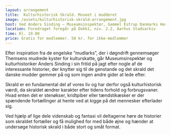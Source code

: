 ```yaml
---
layout: arrangement
title:  Kulturhistorisk Skrald. Museet i mudderet
image: /assets/kulturhistorisk-skrald-arrangement.jpg
host: Ved Anders Sinding – Museumsinspektør, Gammel Estrup Danmarks Herregårdsmuseum
location: Foredraget foregår på Dokk1, niv. 2.2, Aarhus Stadsarkiv
time: Kl. 19.00
price: Gratis for medlemmer. 50 kr. for ikke-medlemmer
---
```


Efter inspiration fra de engelske ”mudlarks”, der i døgndrift gennemsøger Themsens mudrede kyster for kulturskatte, går Museumsinspektør og kulturhistoriker Anders Sinding i sin fritid på jagt efter nogle af de interessante historier, der knytter sig til de genstande og det skrald det danske mudder gemmer på og som ingen andre gider at lede efter.

Skrald er en fundamental del af vores liv og har derfor også kulturhistorisk værdi, da skraldet ændrer karakter efter tidens forhold og forbrugsvaner. Hvad enten det er stenøkser, kridtpiber eller tændstikæsker er der spændende fortællinger at hente ved at kigge på det mennesker efterlader sig.

Ved hjælp af lige dele videnskab og fantasi vil deltagerne høre de historier som skraldet fortæller og få mulighed for med både øjne og hænder at undersøge historisk skrald i både stort og småt format.
